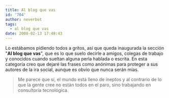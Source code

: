 ```yaml
---
title: Al blog que vas
id: '704'
author: neverbot
tags:
  - al blog que vas
date: 2008-02-13 17:48:43
---
```


Lo estábamos pidiendo todos a gritos, así que queda inaugurada la sección "**Al blog que vas**", que es lo que suelo decirle a amigos, colegas de trabajo y conocidos cuando sueltan alguna perla hablada o escrita. En esta categoría creo que dejaré las frases como anónimas para proteger a sus autores de la ira social, aunque es obvio que nunca serán mías.

> Me parece que sí, el mundo está lleno de ineptos y al contrario de lo que la gente cree no están todos en el paro, sino trabajando en consultoría tecnológica.